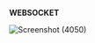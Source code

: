 **WEBSOCKET**

![Screenshot (4050)](https://github.com/SkullRex001/WebSockets/assets/122201082/921e7c15-0599-4253-bce2-fe19f8dceb67)
